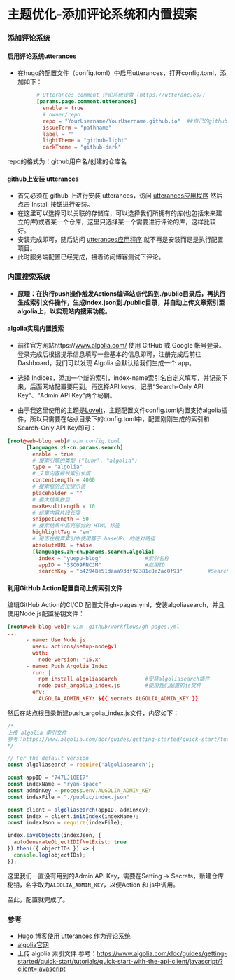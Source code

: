 # 主题优化-添加评论系统和内置搜索

###  添加评论系统

####  启用评论系统utterances

- 在hugo的配置文件（config.toml）中启用utterances，打开config.toml，添加如下：

  ```toml
        # Utterances comment 评论系统设置 (https://utteranc.es/)
        [params.page.comment.utterances]
          enable = true
          # owner/repo
          repo = "YourUsername/YourUsername.github.io"	##自己的github仓库地址
          issueTerm = "pathname"
          label = ""
          lightTheme = "github-light"
          darkTheme = "github-dark"
  ```

repo的格式为：github用户名/创建的仓库名

#### github上安装 utterances

- 首先必须在 github 上进行安装 utterances，访问 [utterances应用程序](https://github.com/apps/utterances) 然后点击 Install 按钮进行安装。
- 在这里可以选择可以关联的存储库，可以选择我们所拥有的库(也包括未来建立的库)或者某一个仓库，这里只选择某一个需要进行评论的库，这样比较好。
- 安装完成即可，随后访问 [utterances应用程序](https://github.com/apps/utterances) 就不再是安装而是是执行配置项目。
- 此时服务端配置已经完成，接着访问博客测试下评论。

###  内置搜索系统
- **原理：在执行push操作触发Actions编译站点代码到./public目录后，再执行生成索引文件操作，生成index.json到./public目录，并自动上传文章索引至algolia上，以实现站内搜索功能。**

####  algolia实现内置搜索
- 前往官方网站https://www.algolia.com/ 使用 GitHub 或 Google 帐号登录。登录完成后根据提示信息填写一些基本的信息即可，注册完成后前往 Dashboard，我们可以发现 Algolia 会默认给我们生成一个 app。

- 选择 Indices，添加一个新的索引，index-name索引名自定义填写，并记录下来，后面网站配置要用到。再选择API keys，记录“Search-Only API Key”、“Admin API Key”两个秘钥。
- 由于我这里使用的主题是[LoveIt](https://github.com/dillonzq/LoveIt)，主题配置文件config.toml内置支持algolia插件，所以只需要在站点目录下的config.toml中，配置刚刚生成的索引和Search-Only API Key即可：

```toml
[root@web-blog web]# vim config.toml
      [languages.zh-cn.params.search]
        enable = true
        # 搜索引擎的类型 ("lunr", "algolia")
        type = "algolia"
        # 文章内容最长索引长度
        contentLength = 4000
        # 搜索框的占位提示语
        placeholder = ""
        # 最大结果数目
        maxResultLength = 10
        # 结果内容片段长度
        snippetLength = 50
        # 搜索结果中高亮部分的 HTML 标签
        highlightTag = "em"
        # 是否在搜索索引中使用基于 baseURL 的绝对路径
        absoluteURL = false
        [languages.zh-cn.params.search.algolia]
          index = "yuepu-blog"				#索引名称
          appID = "SSC09FNCJM"				#应用ID
          searchKey = "b42948e51daaa93df92381c8e2ac0f93"		#Search-Only API Key
```

####  利用GitHub Action配置自动上传索引文件

编辑GitHub Action的CI/CD 配置文件gh-pages.yml，安装algoliasearch，并且使用Node.js配置秘钥文件：

```toml
[root@web-blog web]# vim .github/workflows/gh-pages.yml
...
      - name: Use Node.js
        uses: actions/setup-node@v1
        with:
          node-version: '15.x'
      - name: Push Argolia Index
        run: |
          npm install algoliasearch			#安装algoliasearch插件
          node push_argolia_index.js		#使用我们配置的js文件
        env:
          ALGOLIA_ADMIN_KEY: ${{ secrets.ALGOLIA_ADMIN_KEY }}
```

然后在站点根目录新建push_argolia_index.js文件，内容如下：

```js
/*
上传 algolia 索引文件
参考：https://www.algolia.com/doc/guides/getting-started/quick-start/tutorials/quick-start-with-the-api-client/javascript/?client=javascript
*/

// For the default version
const algoliasearch = require('algoliasearch');

const appID = "747LJ10EI7"
const indexName = "ryan-space"
const adminKey = process.env.ALGOLIA_ADMIN_KEY
const indexFile = "./public/index.json"

const client = algoliasearch(appID, adminKey);
const index = client.initIndex(indexName);
const indexJson = require(indexFile);

index.saveObjects(indexJson, {
  autoGenerateObjectIDIfNotExist: true
}).then(({ objectIDs }) => {
  console.log(objectIDs);
});
```

这里我们一直没有用到的Admin API Key，需要在Setting -> Secrets，新建仓库秘钥，名字取为`ALGOLIA_ADMIN_KEY`，以便Action 和 js中调用。

至此，配置就完成了。

### 参考
- [Hugo 博客使用 utterances 作为评论系统](https://www.midfang.com/hugo-utterances-comment-system/)
- [algolia官网](https://www.algolia.com/)
- 上传 algolia 索引文件
参考：https://www.algolia.com/doc/guides/getting-started/quick-start/tutorials/quick-start-with-the-api-client/javascript/?client=javascript

